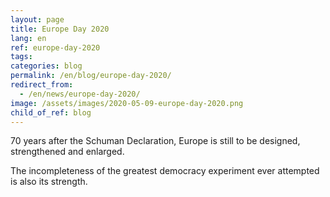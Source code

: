 ```yaml
---
layout: page
title: Europe Day 2020
lang: en
ref: europe-day-2020
tags:
categories: blog
permalink: /en/blog/europe-day-2020/
redirect_from:
  - /en/news/europe-day-2020/
image: /assets/images/2020-05-09-europe-day-2020.png
child_of_ref: blog
---
```


70 years after the Schuman Declaration, Europe is still to be designed, strengthened and enlarged.

The incompleteness of the greatest democracy experiment ever attempted is also its strength.
